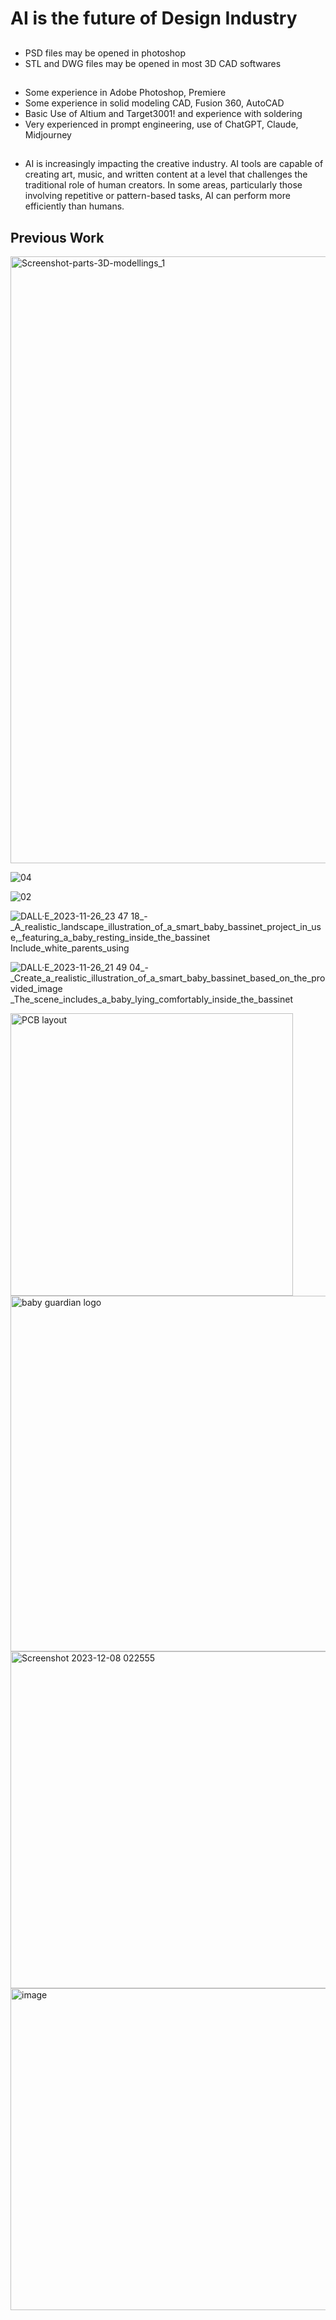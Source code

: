 # AI is the future of Design Industry
##
- PSD files may be opened in photoshop
- STL and DWG files may be opened in most 3D CAD softwares
##
- Some experience in Adobe Photoshop, Premiere
- Some experience in solid modeling CAD, Fusion 360, AutoCAD
- Basic Use of Altium and Target3001! and experience with soldering
- Very experienced in prompt engineering, use of ChatGPT, Claude, Midjourney

##
- AI is increasingly impacting the creative industry. AI tools are capable of creating art, music, and written content at a level that challenges the traditional role of human creators. In some areas, particularly those involving repetitive or pattern-based tasks, AI can perform more efficiently than humans.

## Previous Work

<img width="971" alt="Screenshot-parts-3D-modellings_1" src="https://github.com/YongjiangChen/3D-modelling-and-grphic-design/assets/73269209/7ab800e3-5d9b-485e-8cfe-783c75bc6d0f">

![04](https://github.com/YongjiangChen/CAD-and-graphic-design/assets/73269209/5113332d-b3b1-414c-9e83-c09a0f7a23c2)

![02](https://github.com/YongjiangChen/CAD-and-graphic-design/assets/73269209/dfff5a0b-3aa2-4451-bf94-f74d82715d42)


![DALL·E_2023-11-26_23 47 18_-_A_realistic_landscape_illustration_of_a_smart_baby_bassinet_project_in_use,_featuring_a_baby_resting_inside_the_bassinet _Include_white_parents_using_](https://github.com/YongjiangChen/3D-modelling-and-grphic-design/assets/73269209/dfd20860-b09e-439b-ab00-140d7c77559a)

![DALL·E_2023-11-26_21 49 04_-_Create_a_realistic_illustration_of_a_smart_baby_bassinet_based_on_the_provided_image _The_scene_includes_a_baby_lying_comfortably_inside_the_bassinet](https://github.com/YongjiangChen/3D-modelling-and-grphic-design/assets/73269209/3df40788-e731-4d7f-8eb4-b2fa01dd1a1b)


<img width="452" alt="PCB layout " src="https://github.com/YongjiangChen/3D-modelling-and-grphic-design/assets/73269209/33c7e892-5e89-4f81-8f16-cb35e2770ae9">

<img width="569" alt="baby guardian logo" src="https://github.com/YongjiangChen/3D-modelling-and-grphic-design/assets/73269209/1c763d4d-e39d-46cc-beca-2b433b44ff27">

<img width="539" alt="Screenshot 2023-12-08 022555" src="https://github.com/YongjiangChen/3D-modelling-and-grphic-design/assets/73269209/0a939d07-5a0d-4d53-9ea7-973f9c199c93">

<img width="515" alt="image" src="https://github.com/YongjiangChen/3D-modelling-and-grphic-design/assets/73269209/83f92e43-c747-4146-9179-510f6d8ebdf0">
